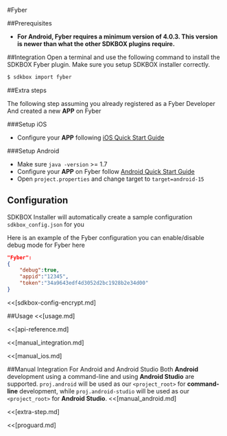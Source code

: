 <!--
Include Base: /Users/jtsm/Chukong-Inc/pr/en/src/fyber/v3-cpp
-->

#Fyber

##Prerequisites
* __For Android, Fyber requires a minimum version of 4.0.3. This version is newer than what the other SDKBOX plugins require.__

##Integration
Open a terminal and use the following command to install the SDKBOX Fyber plugin. Make sure you setup SDKBOX installer correctly.
```bash
$ sdkbox import fyber
```

##Extra steps

The following step assuming you already registered as a Fyber Developer
And created a new __APP__ on Fyber

###Setup iOS
* Configure your __APP__ following [iOS Quick Start Guide](http://developer.fyber.com/content/ios/)

###Setup Android
* Make sure `java -version` >= 1.7
* Configure your __APP__ on Fyber follow [Android Quick Start Guide](http://developer.fyber.com/content/android/basics/)
* Open `project.properties` and change target to `target=android-15`

## Configuration
SDKBOX Installer will automatically create a sample configuration `sdkbox_config.json` for you

Here is an example of the Fyber configuration you can enable/disable debug mode for Fyber here
```json
"Fyber":
{
    "debug":true,
    "appid":"12345",
    "token":"34a9643edf4d3052d2bc1928b2e34d00"
}
```

<<[sdkbox-config-encrypt.md]

##Usage
<<[usage.md]

<<[api-reference.md]

<<[manual_integration.md]

<<[manual_ios.md]

##Manual Integration For Android and Android Studio
Both __Android__ development using a command-line and using __Android Studio__ are supported. `proj.android` will be used as our `<project_root>` for __command-line__ development, while `proj.android-studio` will be used as our `<project_root>` for __Android Studio__.
<<[manual_android.md]

<<[extra-step.md]

<<[proguard.md]
